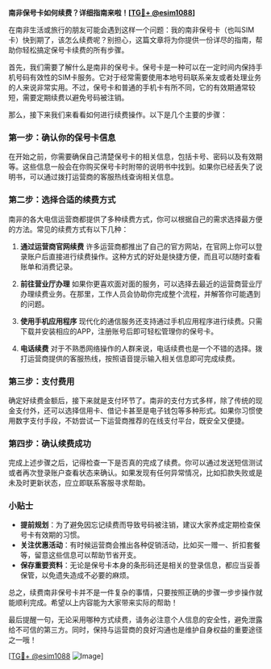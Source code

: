 **南非保号卡如何续费？详细指南来啦！[[TG💪+ @esim1088](https://t.me/s/esim1088)]**

在南非生活或旅行的朋友可能会遇到这样一个问题：我的南非保号卡（也叫SIM卡）快到期了，该怎么续费呢？别担心，这篇文章将为你提供一份详尽的指南，帮助你轻松搞定保号卡续费的所有步骤。

首先，我们需要了解什么是南非的保号卡。保号卡是一种可以在一定时间内保持手机号码有效性的SIM卡服务。它对于经常需要使用本地号码联系亲友或者处理业务的人来说非常实用。不过，保号卡和普通的手机卡有所不同，它的有效期通常较短，需要定期续费以避免号码被注销。

那么，接下来我们来看看如何进行续费操作。以下是几个主要的步骤：

### 第一步：确认你的保号卡信息

在开始之前，你需要确保自己清楚保号卡的相关信息，包括卡号、密码以及有效期等。这些信息一般会在你购买保号卡时附带的说明书中找到。如果你已经丢失了说明书，可以通过拨打运营商的客服热线查询相关信息。

### 第二步：选择合适的续费方式

南非的各大电信运营商都提供了多种续费方式，你可以根据自己的需求选择最方便的方法。常见的续费方式有以下几种：

1. **通过运营商官网续费**
   许多运营商都推出了自己的官方网站，在官网上你可以登录账户后直接进行续费操作。这种方式的好处是快捷方便，而且可以随时查看账单和消费记录。

2. **前往营业厅办理**
   如果你更喜欢面对面的服务，可以选择去最近的运营商营业厅办理续费业务。在那里，工作人员会协助你完成整个流程，并解答你可能遇到的问题。

3. **使用手机应用程序**
   现代化的通信服务还支持通过手机应用程序进行续费。只需下载并安装相应的APP，注册账号后即可轻松管理你的保号卡。

4. **电话续费**
   对于不熟悉网络操作的人群来说，电话续费也是一个不错的选择。拨打运营商提供的客服热线，按照语音提示输入相关信息即可完成续费。

### 第三步：支付费用

确定好续费金额后，接下来就是支付环节了。南非的支付方式多样，除了传统的现金支付外，还可以选择信用卡、借记卡甚至是电子钱包等多种形式。如果你习惯使用数字支付手段，不妨尝试一下运营商推荐的在线支付平台，既安全又便捷。

### 第四步：确认续费成功

完成上述步骤之后，记得检查一下是否真的完成了续费。你可以通过发送短信测试或者再次登录账户查看状态来确认。如果发现有任何异常情况，比如扣款失败或是未及时更新状态，应立即联系客服寻求帮助。

### 小贴士

- **提前规划**：为了避免因忘记续费而导致号码被注销，建议大家养成定期检查保号卡有效期的习惯。
- **关注优惠活动**：有时候运营商会推出各种促销活动，比如买一赠一、折扣套餐等，留意这些信息可以帮助节省开支。
- **保存重要资料**：无论是保号卡本身的条形码还是相关的登录信息，都应当妥善保管，以免遗失造成不必要的麻烦。

总之，续费南非保号卡并不是一件复杂的事情，只要按照正确的步骤一步步操作就能顺利完成。希望以上内容能为大家带来实际的帮助！

最后提醒一句，无论采用哪种方式续费，请务必注意个人信息的安全性，避免泄露给不可信的第三方。同时，保持与运营商的良好沟通也是维护自身权益的重要途径之一哦！

[[TG💪+ @esim1088](https://t.me/s/esim1088) ![Image](https://i.postimg.cc/4NQfJmqS/Snipaste-2025-05-13-00-14-12.png)]